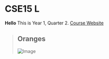 # CSE15 L

**Hello** This is Year 1, Quarter 2.
[Course Website](https://ucsd-cse15l-w22.github.io/)
> ## Oranges 
> ![Image](https://cdn.mos.cms.futurecdn.net/UaBq5LGpJQd3DDo6ve2dFW-1200-80.jpg)

